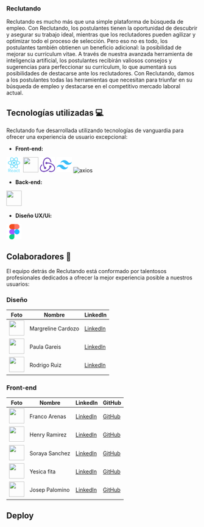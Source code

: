﻿### **Reclutando**

Reclutando es mucho más que una simple plataforma de búsqueda de empleo. Con Reclutando, los postulantes tienen la oportunidad de descubrir y asegurar su trabajo ideal, mientras que los reclutadores pueden agilizar y optimizar todo el proceso de selección. Pero eso no es todo, los postulantes también obtienen un beneficio adicional: la posibilidad de mejorar su currículum vitae. A través de nuestra avanzada herramienta de inteligencia artificial, los postulantes recibirán valiosos consejos y sugerencias para perfeccionar su currículum, lo que aumentará sus posibilidades de destacarse ante los reclutadores. Con Reclutando, damos a los postulantes todas las herramientas que necesitan para triunfar en su búsqueda de empleo y destacarse en el competitivo mercado laboral actual.
 
 
 ## Tecnologías utilizadas 💻
 Reclutando fue desarrollada utilizando tecnologías de vanguardia para ofrecer una experiencia de usuario excepcional:
 
 - **Front-end:**

 <img src="https://raw.githubusercontent.com/devicons/devicon/master/icons/react/react-original-wordmark.svg" alt="react" width="40" height="40"/> <img src="https://upload.wikimedia.org/wikipedia/commons/4/4c/Typescript_logo_2020.svg" width="40" height="40"/> <img src="https://raw.githubusercontent.com/devicons/devicon/master/icons/redux/redux-original.svg" alt="redux" width="40" height="40"/> <img aling="left" width='40'  height="40" src="https://github.com/devicons/devicon/blob/master/icons/tailwindcss/tailwindcss-plain.svg"/> <img src="https://res.cloudinary.com/axiever/image/upload/v1678118395/descargar_2_uymmsz.svg" alt="axios" width="40" height="40"/>

 - **Back-end:**
 <img aling="left" width='40'  height="40" src="https://www.gstatic.com/devrel-devsite/prod/v37463d4834445c1e880de1e91d2f8fc2c6a0e86fca4aa6a7bdbb270b040181dc/firebase/images/touchicon-180.png"/>

- **Diseño UX/Ui:** 

<img aling="left" width='40'   height="40" src=https://github.com/devicons/devicon/blob/master/icons/figma/figma-original.svg/>




## Colaboradores 👥

El equipo detrás de Reclutando está conformado por talentosos profesionales dedicados a ofrecer la mejor experiencia posible a nuestros usuarios:

### Diseño

| Foto | Nombre | LinkedIn |
|------|--------|----------|
| <img src="https://media.licdn.com/dms/image/C4D03AQHnKvwyAcEGvw/profile-displayphoto-shrink_800_800/0/1647384929199?e=1691625600&v=beta&t=82Si2n7y7mUyGqhh2EPSrQbVB-xIo0uVEGC2vitZdgs" width="40" height="40"/> | Margreline Cardozo | <a href="https://www.linkedin.com/in/mcgonzal/">LinkedIn</a> | 
| <img src="https://media.licdn.com/dms/image/D4D03AQGtpj57CGQfAA/profile-displayphoto-shrink_800_800/0/1681334736714?e=1691625600&v=beta&t=KFf48EZP5AvahPCrFYLJqBOzPSWgvF3y5TYxULMkTt4" width="40" height="40"/> | Paula Gareis | <a href="https://www.linkedin.com/in/pauladanielagareis/">LinkedIn</a> | 
| <img src="https://media.licdn.com/dms/image/D4E35AQFH5jUb5SoUJg/profile-framedphoto-shrink_800_800/0/1633372921159?e=1686949200&v=beta&t=TkBlz_nQgOa4eYFZSfOOiEHcmKfFsB2khfSXWsso7m8" width="40" height="40"/> | Rodrigo Ruiz | <a href="https://www.linkedin.com/in/uirodriruiz/">LinkedIn</a> | 




### Front-end

| Foto | Nombre | LinkedIn | GitHub |
|------|--------|----------|---------|
| <img src="https://media.licdn.com/dms/image/D4D03AQF4rl_kgEvN4w/profile-displayphoto-shrink_800_800/0/1675148876077?e=1691625600&v=beta&t=wGOa78HHlJUda2jjM7WuqNUbJmiTTRGpHqoOz3PYhjs" width="40" height="40"/> | Franco Arenas | <a href="https://www.linkedin.com/in/franco-arenas/">LinkedIn</a> | <a href="https://github.com/francoarenas">GitHub</a> |
| <img src="" width="40" height="40"/> | Henry Ramirez | <a href="https://www.linkedin.com/in/henry-ramirez-417861259/">LinkedIn</a> | <a href="https://github.com/HenryMilac">GitHub</a> |
| <img src="https://media.licdn.com/dms/image/D4E03AQGq7z0s8QAy3g/profile-displayphoto-shrink_800_800/0/1671719682201?e=1691625600&v=beta&t=EqT_HmX-St9EgZr9gT4Gl8E6ap8lNCq0gCsLreJHIYg" width="40" height="40"/> | Soraya Sanchez | <a href="https://www.linkedin.com/in/soraya-yenile-sanchez/">LinkedIn</a> | <a href="https://github.com/SanchezSoraya">GitHub</a> |
| <img src="" width="40" height="40"/> | Yesica fita | <a href="">LinkedIn</a> | <a href="https://github.com/yesifita">GitHub</a> |
| <img src="" width="40" height="40"/> | Josep Palomino | <a href="">LinkedIn</a> | <a href="https://github.com/JosepF5">GitHub</a> |


## Deploy
